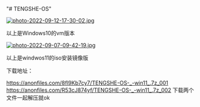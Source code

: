 "# TENGSHE-OS" 

[![photo-2022-09-12-17-30-02.jpg](https://i.postimg.cc/76gMsfVr/photo-2022-09-12-17-30-02.jpg)](https://postimg.cc/1n3q4R2v)

以上是Windows10的vm版本

[![photo-2022-09-07-09-42-19.jpg](https://i.postimg.cc/vH12JLdZ/photo-2022-09-07-09-42-19.jpg)](https://postimg.cc/qzTGnKRP)

以上是windwos11的iso安装镜像版

下载地址：

https://anonfiles.com/8fl9Kb7cy7/TENGSHE-OS-_-win11_.7z_001
https://anonfiles.com/R53cJ874yf/TENGSHE-OS-_-win11_.7z_002
下载两个文件一起解压就ok
